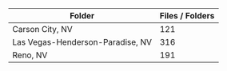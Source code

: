| Folder                           |   Files / Folders |
|----------------------------------|-------------------|
| Carson City, NV                  |               121 |
| Las Vegas-Henderson-Paradise, NV |               316 |
| Reno, NV                         |               191 |